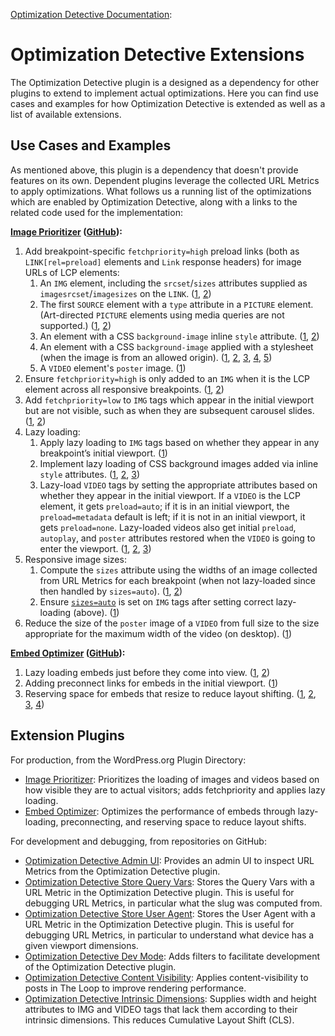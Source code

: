 [Optimization Detective Documentation](./README.md):

# Optimization Detective Extensions

The Optimization Detective plugin is a designed as a dependency for other plugins to extend to implement actual optimizations. Here you can find use cases and examples for how Optimization Detective is extended as well as a list of available extensions.

## Use Cases and Examples

As mentioned above, this plugin is a dependency that doesn't provide features on its own. Dependent plugins leverage the collected URL Metrics to apply optimizations. What follows us a running list of the optimizations which are enabled by Optimization Detective, along with a links to the related code used for the implementation:

**[Image Prioritizer](https://wordpress.org/plugins/image-prioritizer/) ([GitHub](https://github.com/WordPress/performance/tree/trunk/plugins/image-prioritizer)):**

1. Add breakpoint-specific `fetchpriority=high` preload links (both as `LINK[rel=preload]` elements and `Link` response headers) for image URLs of LCP elements:
    1. An `IMG` element, including the `srcset`/`sizes` attributes supplied as `imagesrcset`/`imagesizes` on the `LINK`. ([1](https://github.com/WordPress/performance/blob/f5f50f9179c26deadeef966734367d199ba6de6f/plugins/image-prioritizer/class-image-prioritizer-img-tag-visitor.php#L167-L177), [2](https://github.com/WordPress/performance/blob/f5f50f9179c26deadeef966734367d199ba6de6f/plugins/image-prioritizer/class-image-prioritizer-img-tag-visitor.php#L304-L349))
    2. The first `SOURCE` element with a `type` attribute in a `PICTURE` element. (Art-directed `PICTURE` elements using media queries are not supported.) ([1](https://github.com/WordPress/performance/blob/f5f50f9179c26deadeef966734367d199ba6de6f/plugins/image-prioritizer/class-image-prioritizer-img-tag-visitor.php#L192-L275), [2](https://github.com/WordPress/performance/blob/f5f50f9179c26deadeef966734367d199ba6de6f/plugins/image-prioritizer/class-image-prioritizer-img-tag-visitor.php#L304-L349))
    3. An element with a CSS `background-image` inline `style` attribute. ([1](https://github.com/WordPress/performance/blob/f5f50f9179c26deadeef966734367d199ba6de6f/plugins/image-prioritizer/class-image-prioritizer-background-image-styled-tag-visitor.php#L62-L92), [2](https://github.com/WordPress/performance/blob/f5f50f9179c26deadeef966734367d199ba6de6f/plugins/image-prioritizer/class-image-prioritizer-background-image-styled-tag-visitor.php#L182-L203))
    4. An element with a CSS `background-image` applied with a stylesheet (when the image is from an allowed origin). ([1](https://github.com/WordPress/performance/blob/f5f50f9179c26deadeef966734367d199ba6de6f/plugins/image-prioritizer/hooks.php#L14-L16), [2](https://github.com/WordPress/performance/blob/f5f50f9179c26deadeef966734367d199ba6de6f/plugins/image-prioritizer/class-image-prioritizer-background-image-styled-tag-visitor.php#L82-L83), [3](https://github.com/WordPress/performance/blob/f5f50f9179c26deadeef966734367d199ba6de6f/plugins/image-prioritizer/class-image-prioritizer-background-image-styled-tag-visitor.php#L135-L203), [4](https://github.com/WordPress/performance/blob/f5f50f9179c26deadeef966734367d199ba6de6f/plugins/image-prioritizer/helper.php#L83-L320), [5](https://github.com/WordPress/performance/blob/f5f50f9179c26deadeef966734367d199ba6de6f/plugins/image-prioritizer/detect.js))
    5. A `VIDEO` element's `poster` image. ([1](https://github.com/WordPress/performance/blob/f5f50f9179c26deadeef966734367d199ba6de6f/plugins/image-prioritizer/class-image-prioritizer-video-tag-visitor.php#L127-L161))
2. Ensure `fetchpriority=high` is only added to an `IMG` when it is the LCP element across all responsive breakpoints. ([1](https://github.com/WordPress/performance/blob/f5f50f9179c26deadeef966734367d199ba6de6f/plugins/image-prioritizer/class-image-prioritizer-img-tag-visitor.php#L65-L91), [2](https://github.com/WordPress/performance/blob/f5f50f9179c26deadeef966734367d199ba6de6f/plugins/image-prioritizer/class-image-prioritizer-img-tag-visitor.php#L137-L146))
3. Add `fetchpriority=low` to `IMG` tags which appear in the initial viewport but are not visible, such as when they are subsequent carousel slides. ([1](https://github.com/WordPress/performance/blob/f5f50f9179c26deadeef966734367d199ba6de6f/plugins/image-prioritizer/class-image-prioritizer-img-tag-visitor.php#L105-L123), [2](https://github.com/WordPress/performance/blob/f5f50f9179c26deadeef966734367d199ba6de6f/plugins/image-prioritizer/class-image-prioritizer-img-tag-visitor.php#L137-L146))
4. Lazy loading:
    1. Apply lazy loading to `IMG` tags based on whether they appear in any breakpoint’s initial viewport. ([1](https://github.com/WordPress/performance/blob/f5f50f9179c26deadeef966734367d199ba6de6f/plugins/image-prioritizer/class-image-prioritizer-img-tag-visitor.php#L124-L133))
    2. Implement lazy loading of CSS background images added via inline `style` attributes. ([1](https://github.com/WordPress/performance/blob/f5f50f9179c26deadeef966734367d199ba6de6f/plugins/image-prioritizer/class-image-prioritizer-background-image-styled-tag-visitor.php#L205-L238), [2](https://github.com/WordPress/performance/blob/f5f50f9179c26deadeef966734367d199ba6de6f/plugins/image-prioritizer/helper.php#L365-L380), [3](https://github.com/WordPress/performance/blob/f5f50f9179c26deadeef966734367d199ba6de6f/plugins/image-prioritizer/lazy-load-bg-image.js))
    3. Lazy-load `VIDEO` tags by setting the appropriate attributes based on whether they appear in the initial viewport. If a `VIDEO` is the LCP element, it gets `preload=auto`; if it is in an initial viewport, the `preload=metadata` default is left; if it is not in an initial viewport, it gets `preload=none`. Lazy-loaded videos also get initial `preload`, `autoplay`, and `poster` attributes restored when the `VIDEO` is going to enter the viewport. ([1](https://github.com/WordPress/performance/blob/f5f50f9179c26deadeef966734367d199ba6de6f/plugins/image-prioritizer/class-image-prioritizer-video-tag-visitor.php#L163-L246), [2](https://github.com/WordPress/performance/blob/f5f50f9179c26deadeef966734367d199ba6de6f/plugins/image-prioritizer/helper.php#L365-L380), [3](https://github.com/WordPress/performance/blob/f5f50f9179c26deadeef966734367d199ba6de6f/plugins/image-prioritizer/lazy-load-video.js))
5. Responsive image sizes:
    1. Compute the `sizes` attribute using the widths of an image collected from URL Metrics for each breakpoint (when not lazy-loaded since then handled by `sizes=auto`). ([1](https://github.com/WordPress/performance/blob/6459571471b26aee4f63f00e2ba9dfe6f5ce2f39/plugins/image-prioritizer/class-image-prioritizer-img-tag-visitor.php#L170-L184), [2](https://github.com/WordPress/performance/blob/6459571471b26aee4f63f00e2ba9dfe6f5ce2f39/plugins/image-prioritizer/class-image-prioritizer-img-tag-visitor.php#L412-L444))
    2. Ensure [`sizes=auto`](https://make.wordpress.org/core/2024/10/18/auto-sizes-for-lazy-loaded-images-in-wordpress-6-7/) is set on `IMG` tags after setting correct lazy-loading (above). ([1](https://github.com/WordPress/performance/blob/6459571471b26aee4f63f00e2ba9dfe6f5ce2f39/plugins/image-prioritizer/class-image-prioritizer-img-tag-visitor.php#L156-L168))
6. Reduce the size of the `poster` image of a `VIDEO` from full size to the size appropriate for the maximum width of the video (on desktop). ([1](https://github.com/WordPress/performance/blob/f5f50f9179c26deadeef966734367d199ba6de6f/plugins/image-prioritizer/class-image-prioritizer-video-tag-visitor.php#L84-L125))

**[Embed Optimizer](https://wordpress.org/plugins/embed-optimizer/) ([GitHub](https://github.com/WordPress/performance/tree/trunk/plugins/embed-optimizer)):**

1. Lazy loading embeds just before they come into view. ([1](https://github.com/WordPress/performance/blob/dde008b801d0f2eb3745205365053920cf3e51db/plugins/embed-optimizer/class-embed-optimizer-tag-visitor.php#L298-L324), [2](https://github.com/WordPress/performance/blob/dde008b801d0f2eb3745205365053920cf3e51db/plugins/embed-optimizer/hooks.php#L168-L336))
2. Adding preconnect links for embeds in the initial viewport. ([1](https://github.com/WordPress/performance/blob/dde008b801d0f2eb3745205365053920cf3e51db/plugins/embed-optimizer/class-embed-optimizer-tag-visitor.php#L199-L296))
3. Reserving space for embeds that resize to reduce layout shifting. ([1](https://github.com/WordPress/performance/blob/dde008b801d0f2eb3745205365053920cf3e51db/plugins/embed-optimizer/hooks.php#L64-L65), [2](https://github.com/WordPress/performance/blob/dde008b801d0f2eb3745205365053920cf3e51db/plugins/embed-optimizer/hooks.php#L81-L144), [3](https://github.com/WordPress/performance/blob/dde008b801d0f2eb3745205365053920cf3e51db/plugins/embed-optimizer/detect.js), [4](https://github.com/WordPress/performance/blob/dde008b801d0f2eb3745205365053920cf3e51db/plugins/embed-optimizer/class-embed-optimizer-tag-visitor.php#L130-L197))

## Extension Plugins

For production, from the WordPress.org Plugin Directory:

* [Image Prioritizer](https://wordpress.org/plugins/image-prioritizer/): Prioritizes the loading of images and videos based on how visible they are to actual visitors; adds fetchpriority and applies lazy loading.
* [Embed Optimizer](https://wordpress.org/plugins/embed-optimizer/): Optimizes the performance of embeds through lazy-loading, preconnecting, and reserving space to reduce layout shifts.

For development and debugging, from repositories on GitHub:

* [Optimization Detective Admin UI](https://github.com/westonruter/od-admin-ui): Provides an admin UI to inspect URL Metrics from the Optimization Detective plugin.
* [Optimization Detective Store Query Vars](https://github.com/westonruter/od-store-query-vars): Stores the Query Vars with a URL Metric in the Optimization Detective plugin. This is useful for debugging URL Metrics, in particular what the slug was computed from.
* [Optimization Detective Store User Agent](https://github.com/westonruter/od-store-user-agent): Stores the User Agent with a URL Metric in the Optimization Detective plugin. This is useful for debugging URL Metrics, in particular to understand what device has a given viewport dimensions.
* [Optimization Detective Dev Mode](https://github.com/westonruter/od-dev-mode): Adds filters to facilitate development of the Optimization Detective plugin.
* [Optimization Detective Content Visibility](https://github.com/westonruter/od-content-visibility): Applies content-visibility to posts in The Loop to improve rendering performance.
* [Optimization Detective Intrinsic Dimensions](https://github.com/westonruter/od-intrinsic-dimensions): Supplies width and height attributes to IMG and VIDEO tags that lack them according to their intrinsic dimensions. This reduces Cumulative Layout Shift (CLS).
